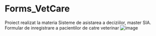 # Forms_VetCare
Proiect realizat la materia Sisteme de asistarea a deciziilor, master SIA. Formular de inregistrare a pacientilor de catre veterinar
![image](https://user-images.githubusercontent.com/85230994/212497653-f5bfa293-3996-461e-8d02-0c3fa9838e08.png)
